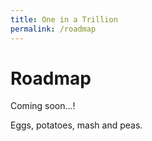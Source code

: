 ```yaml
---
title: One in a Trillion
permalink: /roadmap
---
```


# Roadmap
Coming soon...!

Eggs, potatoes, mash and peas.
